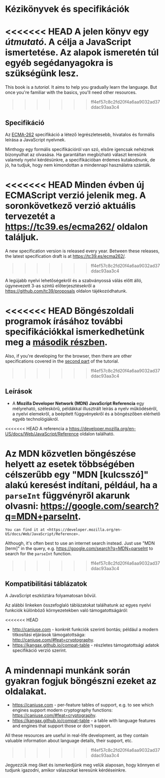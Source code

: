 
# Kézikönyvek és specifikációk

<<<<<<< HEAD
A jelen könyv egy *útmutató*. A célja a JavaScript ismertetése. Az alapok ismeretén túl egyéb segédanyagokra is szükségünk lesz.
=======
This book is a *tutorial*. It aims to help you gradually learn the language. But once you're familiar with the basics, you'll need other resources.
>>>>>>> ff4ef57c8c2fd20f4a6aa9032ad37ddac93aa3c4

## Specifikáció

Az [ECMA-262](https://www.ecma-international.org/publications/standards/Ecma-262.htm) specifikáció a létező legrészletesebb, hivatalos és formális leírása a JavaScript nyelvnek.

Minthogy egy formális specifikációról van szó, elsőre igencsak nehéznek bizonyulhat az olvasása. Ha garantáltan megbízható választ keresünk valamely nyelvi kérdésünkre, a specifikációban érdemes kutakodnunk, de jó, ha tudjuk, hogy nem kimondottan a mindennapi használatra szánták.

<<<<<<< HEAD
Minden évben új ECMAScript verzió jelenik meg. A soronkövetkező verzió aktuális tervezetét a <https://tc39.es/ecma262/> oldalon találjuk.
=======
A new specification version is released every year. Between these releases, the latest specification draft is at <https://tc39.es/ecma262/>.
>>>>>>> ff4ef57c8c2fd20f4a6aa9032ad37ddac93aa3c4

A legújabb nyelvi lehetőségekről és a szabványossá válás előtt álló, úgynevezett 3-as szintű előterjesztésekről a <https://github.com/tc39/proposals> oldalon tájékozódhatunk.

<<<<<<< HEAD
Böngészoldali programok írásához további specifikációkkal ismerkedhetünk meg a [második részben](info:browser-environment).
=======
Also, if you're developing for the browser, then there are other specifications covered in the [second part](info:browser-environment) of the tutorial.
>>>>>>> ff4ef57c8c2fd20f4a6aa9032ad37ddac93aa3c4

## Leírások

- A **Mozilla Developer Network (MDN) JavaScript Referencia** egy mélyreható, széleskörű, példákkal illusztrált leírás a nyelv működéséről, a nyelvi elemekről, a beépített függvényekről és a böngészőben elérhető egyéb technológiákról.

<<<<<<< HEAD
    A referencia a <https://developer.mozilla.org/en-US/docs/Web/JavaScript/Reference> oldalon található.

Az MDN közvetlen böngészése helyett az esetek többségében célszerűbb egy "MDN [kulcsszó]" alakú keresést indítani, például, ha a `parseInt` függvényről akarunk olvasni: <https://google.com/search?q=MDN+parseInt>.
=======
    You can find it at <https://developer.mozilla.org/en-US/docs/Web/JavaScript/Reference>.

Although, it's often best to use an internet search instead. Just use "MDN [term]" in the query, e.g. <https://google.com/search?q=MDN+parseInt> to search for the `parseInt` function.
>>>>>>> ff4ef57c8c2fd20f4a6aa9032ad37ddac93aa3c4

## Kompatibilitási táblázatok

A JavaScript eszköztára folyamatosan bővül.

Az alábbi linkeken összefoglaló táblázatokat találhatunk az egyes nyelvi funkciók különböző környezetekben való támogatottságáról:

<<<<<<< HEAD
- <http://caniuse.com> - konkrét funkciók szerinti bontás; például a modern titkosítási eljárások támogatottsága: <http://caniuse.com/#feat=cryptography>.
- <https://kangax.github.io/compat-table> - részletes támogatottsági adatok specifikáció verzió szerint.

A mindennapi munkánk során gyakran fogjuk böngészni ezeket az oldalakat. 
=======
- <https://caniuse.com> - per-feature tables of support, e.g. to see which engines support modern cryptography functions: <https://caniuse.com/#feat=cryptography>.
- <https://kangax.github.io/compat-table> - a table with language features and engines that support those or don't support.

All these resources are useful in real-life development, as they contain valuable information about language details, their support, etc.
>>>>>>> ff4ef57c8c2fd20f4a6aa9032ad37ddac93aa3c4

Jegyezzük meg őket és ismerkedjünk meg velük alaposan, hogy könnyen el tudjunk igazodni, amikor válaszokat keresünk kérdéseinkre.
